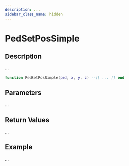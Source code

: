 ```yaml
---
description: ...
sidebar_class_name: hidden
---
```


# PedSetPosSimple

## Description

...

```lua
function PedSetPosSimple(ped, x, y, z) --[[ ... ]] end
```

## Parameters

...

## Return Values

...

## Example

...

